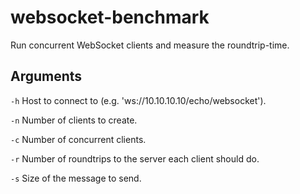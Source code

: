 websocket-benchmark
=========

Run concurrent WebSocket clients and measure the roundtrip-time.

Arguments
---------
`-h` Host to connect to (e.g. 'ws://10.10.10.10/echo/websocket').

`-n` Number of clients to create.

`-c` Number of concurrent clients.

`-r` Number of roundtrips to the server each client should do.

`-s` Size of the message to send.
